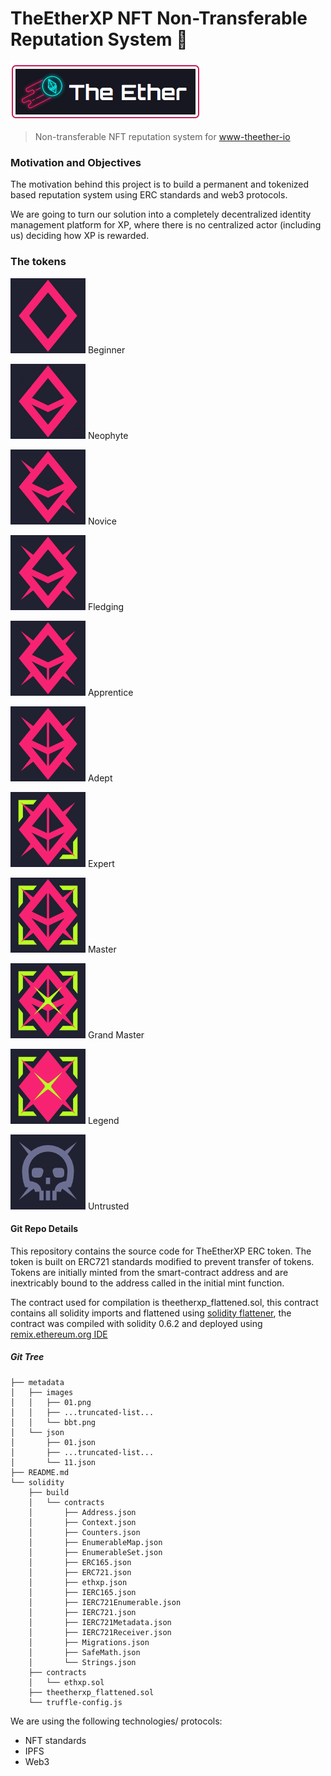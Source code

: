 # TheEtherXP NFT Non-Transferable Reputation System :key:

![logo](./logo1.png)
> Non-transferable NFT reputation system for [www-theether-io](https//www.theether.io)

### Motivation and Objectives

The motivation behind this project is to build a permanent and tokenized based reputation system using ERC standards and web3 protocols.

We are going to turn our solution into a completely decentralized identity management platform for XP, where there is no centralized actor (including us) deciding how XP is rewarded. 


### The tokens
![Beginner](./metadata/images/01.png) Beginner 

![Neophyte](./metadata/images/02.png) Neophyte

![Novice](./metadata/images/03.png) Novice

![Fledging](./metadata/images/04.png) Fledging

![Apprentice](./metadata/images/05.png) Apprentice

![Adept](./metadata/images/06.png) Adept

![Expert](./metadata/images/07.png) Expert

![Master](./metadata/images/08.png) Master

![Grand Master](./metadata/images/09.png) Grand Master

![Legend](./metadata/images/10.png) Legend

![Untrusted Miscreat](./metadata/images/bb.png) Untrusted



#### Git Repo Details

This repository contains the source code for TheEtherXP ERC token. The token is built on ERC721 standards modified to prevent transfer of tokens. Tokens are initially minted from the smart-contract address and are inextricably bound to the address called in the initial mint function.

The contract used for compilation is theetherxp_flattened.sol, this contract contains all solidity imports and flattened using [solidity flattener](https://github.com/poanetwork/solidity-flattener), the contract was compiled with solidity 0.6.2 and deployed using [remix.ethereum.org IDE](https://remix.ethereum.org/)


##### Git Tree
```
├── metadata
│   ├── images
│   │   ├── 01.png
│   │   ├── ...truncated-list...
│   │   └── bbt.png
│   └── json
│       ├── 01.json
│       ├── ...truncated-list...
│       └── 11.json
├── README.md
└── solidity
    ├── build
    │   └── contracts
    │       ├── Address.json
    │       ├── Context.json
    │       ├── Counters.json
    │       ├── EnumerableMap.json
    │       ├── EnumerableSet.json
    │       ├── ERC165.json
    │       ├── ERC721.json
    │       ├── ethxp.json
    │       ├── IERC165.json
    │       ├── IERC721Enumerable.json
    │       ├── IERC721.json
    │       ├── IERC721Metadata.json
    │       ├── IERC721Receiver.json
    │       ├── Migrations.json
    │       ├── SafeMath.json
    │       └── Strings.json
    ├── contracts
    │   └── ethxp.sol
    ├── theetherxp_flattened.sol
    └── truffle-config.js
```

We are using the following technologies/ protocols:

* NFT standards
* IPFS
* Web3

